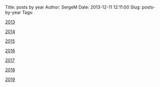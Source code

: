 Title: posts by year
Author: SergeM
Date: 2013-12-11 12:11:00
Slug: posts-by-year
Tags: 


[2013](/posts/2013/)

[2014](/posts/2014/)

[2015](/posts/2015/)

[2016](/posts/2016/)

[2017](/posts/2017/)

[2018](/posts/2018/)

[2019](/posts/2019/)



